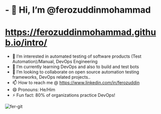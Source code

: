 # - 👋 Hi, I’m @ferozuddinmohammad
# https://ferozuddinmohammad.github.io/intro/
- 👀 I’m interested in automated testing of software products (Test Automation)/Manual, DevOps Engineering
- 🌱 I’m currently learning DevOps and also to build and test bots
- 💞️ I’m looking to collaborate on open source automation testing frameworks, DevOps related projects..
- 📫 How to reach me @ https://www.linkedin.com/in/ferozuddin
- 😄 Pronouns: He/Him
- ⚡ Fun fact: 80% of organizations practice DevOps!


![fer-git](https://github.com/ferozuddinmohammad/ferozuddinmohammad/assets/151216621/8dab41f7-1c74-452a-9554-cf67fe6913eb)
